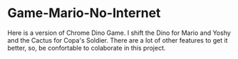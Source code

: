 # Game-Mario-No-Internet

Here is a version of Chrome Dino Game. I shift the Dino for Mario and Yoshy and the Cactus for Copa's Soldier. There are a lot of other features to get it better, so, be confortable to colaborate in this project.
